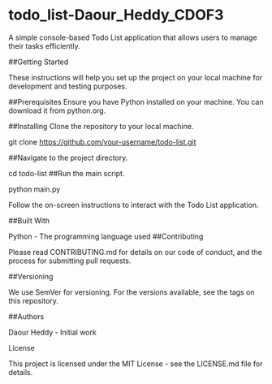 # todo_list-Daour_Heddy_CDOF3


A simple console-based Todo List application that allows users to manage their tasks efficiently.

##Getting Started

These instructions will help you set up the project on your local machine for development and testing purposes.

##Prerequisites
Ensure you have Python installed on your machine. You can download it from python.org.

##Installing
Clone the repository to your local machine.

git clone https://github.com/your-username/todo-list.git

##Navigate to the project directory.

cd todo-list
##Run the main script.

python main.py

Follow the on-screen instructions to interact with the Todo List application.

##Built With

Python - The programming language used
##Contributing

Please read CONTRIBUTING.md for details on our code of conduct, and the process for submitting pull requests.

##Versioning

We use SemVer for versioning. For the versions available, see the tags on this repository.

##Authors

Daour Heddy - Initial work


License

This project is licensed under the MIT License - see the LICENSE.md file for details.
